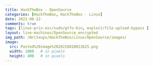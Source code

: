```yaml
---
title: HackTheBox - OpenSource 
categories: [HackTheBox, HackTheBox - Linux]
date: 2022-06-22 
comments: true
tags: [linux-priv-esc/sudo/gtfo-bin, exploit/file-upload-bypass ]
layout: live-machines/OpenSource_encrypted
img_path: /Writeups/HackTheBox/Linux/OpenSource/images/
image:
  src: Pasted%20image%2020220810021625.png
  width: 1000   # in pixels
  height: 400   # in pixels
---
```






